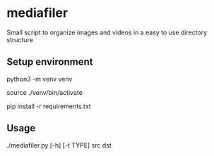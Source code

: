 # mediafiler
Small script to organize images and videos in a easy to use directory structure

## Setup environment
python3 -m venv venv

source ./venv/bin/activate

pip install -r requirements.txt

## Usage

./mediafiler.py [-h] [-t TYPE] src dst

